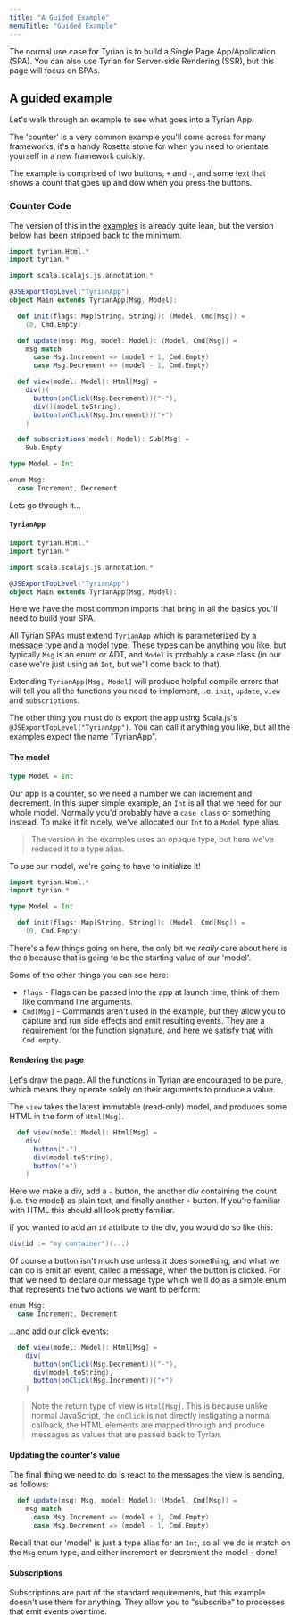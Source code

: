 ```yaml
---
title: "A Guided Example"
menuTitle: "Guided Example"
---
```


The normal use case for Tyrian is to build a Single Page App/Application (SPA). You can also use Tyrian for Server-side Rendering (SSR), but this page will focus on SPAs.

## A guided example

Let's walk through an example to see what goes into a Tyrian App.

The 'counter' is a very common example you'll come across for many frameworks, it's a handy Rosetta stone for when you need to orientate yourself in a new framework quickly.

The example is comprised of two buttons, `+` and `-`, and some text that shows a count that goes up and dow when you press the buttons.

### Counter Code

The version of this in the [examples](https://github.com/PurpleKingdomGames/tyrian/tree/main/examples) is already quite lean, but the version below has been stripped back to the minimum.

```scala mdoc:js:compile-only
import tyrian.Html.*
import tyrian.*

import scala.scalajs.js.annotation.*

@JSExportTopLevel("TyrianApp")
object Main extends TyrianApp[Msg, Model]:

  def init(flags: Map[String, String]): (Model, Cmd[Msg]) =
    (0, Cmd.Empty)

  def update(msg: Msg, model: Model): (Model, Cmd[Msg]) =
    msg match
      case Msg.Increment => (model + 1, Cmd.Empty)
      case Msg.Decrement => (model - 1, Cmd.Empty)

  def view(model: Model): Html[Msg] =
    div()(
      button(onClick(Msg.Decrement))("-"),
      div()(model.toString),
      button(onClick(Msg.Increment))("+")
    )

  def subscriptions(model: Model): Sub[Msg] =
    Sub.Empty

type Model = Int

enum Msg:
  case Increment, Decrement
```

Lets go through it...

#### `TyrianApp`

```scala
import tyrian.Html.*
import tyrian.*

import scala.scalajs.js.annotation.*

@JSExportTopLevel("TyrianApp")
object Main extends TyrianApp[Msg, Model]:
```

Here we have the most common imports that bring in all the basics you'll need to build your SPA.

All Tyrian SPAs must extend `TyrianApp` which is parameterized by a message type and a model type. These types can be anything you like, but typically `Msg` is an enum or ADT, and `Model` is probably a case class (in our case we're just using an `Int`, but we'll come back to that).

Extending `TyrianApp[Msg, Model]` will produce helpful compile errors that will tell you all the functions you need to implement, i.e. `init`, `update`, `view` and `subscriptions`.

The other thing you must do is export the app using Scala.js's `@JSExportTopLevel("TyrianApp")`. You can call it anything you like, but all the examples expect the name "TyrianApp".

#### The model

```scala
type Model = Int
```

Our app is a counter, so we need a number we can increment and decrement. In this super simple example, an `Int` is all that we need for our whole model. Normally you'd probably have a `case class` or something instead. To make it fit nicely, we've allocated our `Int` to a `Model` type alias.

> The version in the examples uses an opaque type, but here we've reduced it to a type alias.

To use our model, we're going to have to initialize it!

```scala mdoc:js:shared:invisible
import tyrian.Html.*
import tyrian.*

type Model = Int
```

```scala mdoc:js:compile-only
  def init(flags: Map[String, String]): (Model, Cmd[Msg]) =
    (0, Cmd.Empty)
```

There's a few things going on here, the only bit we _really_ care about here is the `0` because that is going to be the starting value of our 'model'.

Some of the other things you can see here:

- `flags` - Flags can be passed into the app at launch time, think of them like command line arguments.
- `Cmd[Msg]` - Commands aren't used in the example, but they allow you to capture and run side effects and emit resulting events. They are a requirement for the function signature, and here we satisfy that with `Cmd.empty`.

#### Rendering the page

Let's draw the page. All the functions in Tyrian are encouraged to be pure, which means they operate solely on their arguments to produce a value.

The `view` takes the latest immutable (read-only) model, and produces some HTML in the form of `Html[Msg]`.

```scala mdoc:js:compile-only
  def view(model: Model): Html[Msg] =
    div(
      button("-"),
      div(model.toString),
      button("+")
    )
```

Here we make a div, add a `-` button, the another div containing the count (i.e. the model) as plain text, and finally another `+` button. If you're familiar with HTML this should all look pretty familiar.

If you wanted to add an `id` attribute to the div, you would do so like this:

```scala
div(id := "my container")(...)
```

Of course a button isn't much use unless it does something, and what we can do is emit an event, called a message, when the button is clicked. For that we need to declare our message type which we'll do as a simple enum that represents the two actions we want to perform:

```scala mdoc:js:shared
enum Msg:
  case Increment, Decrement
```

...and add our click events:

```scala mdoc:js:compile-only
  def view(model: Model): Html[Msg] =
    div(
      button(onClick(Msg.Decrement))("-"),
      div(model.toString),
      button(onClick(Msg.Increment))("+")
    )
```

> Note the return type of view is `Html[Msg]`. This is because unlike normal JavaScript, the `onClick` is not directly instigating a normal callback, the HTML elements are mapped through and produce messages as values that are passed back to Tyrian.

#### Updating the counter's value

The final thing we need to do is react to the messages the view is sending, as follows:

```scala mdoc:js:compile-only
  def update(msg: Msg, model: Model): (Model, Cmd[Msg]) =
    msg match
      case Msg.Increment => (model + 1, Cmd.Empty)
      case Msg.Decrement => (model - 1, Cmd.Empty)
```

Recall that our 'model' is just a type alias for an `Int`, so all we do is match on the `Msg` enum type, and either increment or decrement the model - done!

#### Subscriptions

Subscriptions are part of the standard requirements, but this example doesn't use them for anything. They allow you to "subscribe" to processes that emit events over time.
